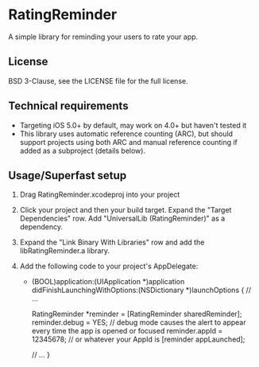 RatingReminder
==============

A simple library for reminding your users to rate your app.

## License ##

BSD 3-Clause, see the LICENSE file for the full license.

## Technical requirements ##

- Targeting iOS 5.0+ by default, may work on 4.0+ but haven't tested it
- This library uses automatic reference counting (ARC), but should support projects using both ARC and manual reference counting if added as a subproject (details below).

## Usage/Superfast setup ##

1. Drag RatingReminder.xcodeproj into your project
2. Click your project and then your build target. Expand the "Target Dependencies" row. Add "UniversalLib (RatingReminder)" as a dependency.
3. Expand the "Link Binary With Libraries" row and add the libRatingReminder.a library.
4. Add the following code to your project's AppDelegate:

    - (BOOL)application:(UIApplication *)application didFinishLaunchingWithOptions:(NSDictionary *)launchOptions
    {
        // ...
        
        RatingReminder *reminder = [RatingReminder sharedReminder];
        reminder.debug = YES; // debug mode causes the alert to appear every time the app is opened or focused
        reminder.appId = 12345678; // or whatever your AppId is
        [reminder appLaunched];
        
        // ...
    }
